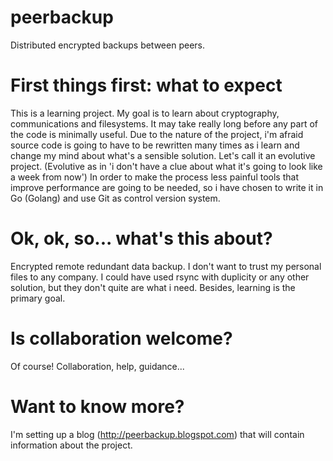 peerbackup
==========

Distributed encrypted backups between peers. 

First things first: what to expect
===================================
This is a learning project. My goal is to learn about cryptography, communications and filesystems. It may take really long before any part of the code is minimally useful.
Due to the nature of the project, i'm afraid source code is going to have to be rewritten many times as i learn and change my mind about what's a sensible solution. Let's call it an evolutive project. (Evolutive as in 'i don't have a clue about what it's going to look like a week from now')
In order to make the process less painful tools that improve performance are going to be needed, so i have chosen to write it in Go (Golang) and use Git as control version system.

Ok, ok, so... what's this about?
================================
Encrypted remote redundant data backup. I don't want to trust my personal files to any company. I could have used rsync with duplicity or any other solution, but they don't quite are what i need. Besides, learning is the primary goal.

Is collaboration welcome?
=========================
Of course! Collaboration, help, guidance...

Want to know more?
==================
I'm setting up a blog (http://peerbackup.blogspot.com) that will contain information about the project.


